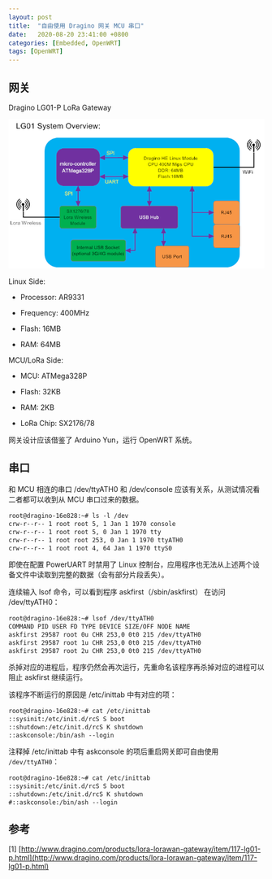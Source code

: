 ```yaml
---
layout: post
title:  "自由使用 Dragino 网关 MCU 串口"
date:   2020-08-20 23:41:00 +0800
categories: [Embedded, OpenWRT]
tags: [OpenWRT]
---
```


## 网关

Dragino LG01-P LoRa Gateway

![LG01-P](/assets/img/2020-08-20-自由使用Dragino网关MCU串口.assets/LG01-P.png)

Linux Side:

- Processor: AR9331

- Frequency: 400MHz

- Flash: 16MB

- RAM: 64MB

MCU/LoRa Side:

- MCU: ATMega328P

- Flash: 32KB

- RAM: 2KB

- LoRa Chip: SX2176/78

网关设计应该借鉴了 Arduino Yun，运行 OpenWRT 系统。

## 串口

和 MCU 相连的串口 /dev/ttyATH0 和 /dev/console 应该有关系，从测试情况看二者都可以收到从 MCU 串口过来的数据。

```
root@dragino-16e828:~# ls -l /dev
crw-r--r-- 1 root root 5, 1 Jan 1 1970 console
crw-r--r-- 1 root root 5, 0 Jan 1 1970 tty
crw-r--r-- 1 root root 253, 0 Jan 1 1970 ttyATH0
crw-r--r-- 1 root root 4, 64 Jan 1 1970 ttyS0
```

即使在配置 PowerUART 时禁用了 Linux 控制台，应用程序也无法从上述两个设备文件中读取到完整的数据（会有部分片段丢失）。

连续输入 lsof 命令，可以看到程序 askfirst（/sbin/askfirst） 在访问 /dev/ttyATH0：

```
root@dragino-16e828:~# lsof /dev/ttyATH0
COMMAND PID USER FD TYPE DEVICE SIZE/OFF NODE NAME
askfirst 29587 root 0u CHR 253,0 0t0 215 /dev/ttyATH0
askfirst 29587 root 1u CHR 253,0 0t0 215 /dev/ttyATH0
askfirst 29587 root 2u CHR 253,0 0t0 215 /dev/ttyATH0
```

杀掉对应的进程后，程序仍然会再次运行，先重命名该程序再杀掉对应的进程可以阻止 askfirst 继续运行。

该程序不断运行的原因是 /etc/inittab 中有对应的项：

```
root@dragino-16e828:~# cat /etc/inittab
::sysinit:/etc/init.d/rcS S boot
::shutdown:/etc/init.d/rcS K shutdown
::askconsole:/bin/ash --login
```

注释掉 /etc/inittab 中有 askconsole 的项后重启网关即可自由使用 `/dev/ttyATH0`：

```
root@dragino-16e828:~# cat /etc/inittab
::sysinit:/etc/init.d/rcS S boot
::shutdown:/etc/init.d/rcS K shutdown
#::askconsole:/bin/ash --login
```

## 参考

[1] [http://www.dragino.com/products/lora-lorawan-gateway/item/117-lg01-p.html](http://www.dragino.com/products/lora-lorawan-gateway/item/117-lg01-p.html)

